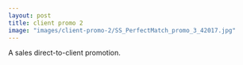 ```yaml
---
layout: post
title: client promo 2
image: "images/client-promo-2/SS_PerfectMatch_promo_3_42017.jpg"
---
```

A sales direct-to-client promotion.